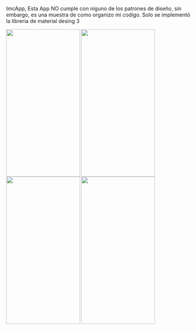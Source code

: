 ImcApp, Esta App NO cumple con niguno de los patrones de diseño, sin embargo, es una muestra de como organizo mi codigo. Solo se implementó la libreria de material desing 3 

<img src = https://github.com/user-attachments/assets/5d5996dd-51c8-4cb9-bccb-a30840f42831 width = "200" height="400" align="left">
<img src = https://github.com/user-attachments/assets/634d7222-ac1a-41b4-bdec-863639cfbcf5 width = "200" height="400" align="left">
<img src = https://github.com/user-attachments/assets/55959e9d-d621-4826-b6a2-15a385245978 width = "200" height="400" align="left">
<img src = https://github.com/user-attachments/assets/31c83989-8c39-43ce-b5e0-1ce51ea8dba7 width = "200" height="400" align="left">



